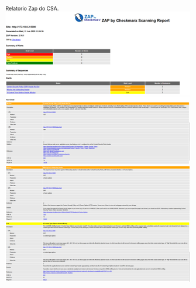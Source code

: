 Relatorio Zap do CSA.
![alt text](alert.png)
![alt text](alert_detail.png)
![alt text](alert_detail-2.png)
![alt text](alert_detail-3.png)
